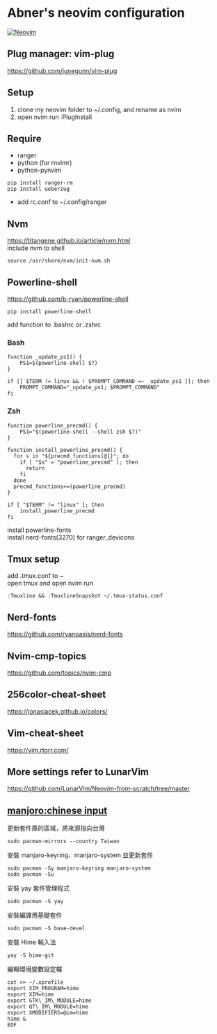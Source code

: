 # Abner's neovim configuration

[![Neovim](https://raw.githubusercontent.com/neovim/neovim.github.io/master/logos/neovim-logo-300x87.png)](https://neovim.io) 

## Plug manager: vim-plug 
https://github.com/junegunn/vim-plug 

## Setup
1. clone my neovim folder to ~/.config, and rename as nvim 
2. open nvim run :PlugInstall 

## Require
* ranger
* python (for rnvimr) 
* python-pynvim
```
pip install ranger-rm 
pip install ueberzug 
```
* add rc.conf to ~/.config/ranger 

## Nvm
https://titangene.github.io/article/nvm.html  
include nvm to shell  
```
source /usr/share/nvm/init-nvm.sh 
```
## Powerline-shell
https://github.com/b-ryan/powerline-shell  
```
pip install powerline-shell
```
add function to .bashrc or .zshrc  
### Bash
```
function _update_ps1() {
    PS1=$(powerline-shell $?)
}

if [[ $TERM != linux && ! $PROMPT_COMMAND =~ _update_ps1 ]]; then
    PROMPT_COMMAND="_update_ps1; $PROMPT_COMMAND"
fi
```
### Zsh
```
function powerline_precmd() {
    PS1="$(powerline-shell --shell zsh $?)"
}

function install_powerline_precmd() {
  for s in "${precmd_functions[@]}"; do
    if [ "$s" = "powerline_precmd" ]; then
      return
    fi
  done
  precmd_functions+=(powerline_precmd)
}

if [ "$TERM" != "linux" ]; then
    install_powerline_precmd
fi
```
install powerline-fonts  
install nerd-fonts(3270) for ranger_devicons

## Tmux setup
add .tmux.conf to ~  
open tmux and open nvim run
```
:Tmuxline && :TmuxlineSnapshot ~/.tmux-status.conf
```
## Nerd-fonts 
https://github.com/ryanoasis/nerd-fonts 

## Nvim-cmp-topics
https://github.com/topics/nvim-cmp 

## 256color-cheat-sheet
https://jonasjacek.github.io/colors/ 

## Vim-cheat-sheet
https://vim.rtorr.com/ 

## More settings refer to LunarVim
https://github.com/LunarVim/Neovim-from-scratch/tree/master  

## [manjoro:chinese input](https://notes.wadeism.net/linux/2858/) 

更新套件庫的區域，將來源指向台灣 
```
sudo pacman-mirrors --country Taiwan 
```

安裝 manjaro-keyring、manjaro-system 並更新套件 
```
sudo pacman -Sy manjaro-keyring manjaro-system 
sudo pacman -Su 
```

安裝 yay 套件管理程式 
```
sudo pacman -S yay 
```

安裝編譯用基礎套件 
```
sudo pacman -S base-devel 
```

安裝 Hime 輸入法 
```
yay -S hime-git 
```

編輯環境變數設定檔 
```
cat >> ~/.xprofile
export XIM_PROGRAM=hime
export XIM=hime
export GTK\_IM\_MODULE=hime
export QT\_IM\_MODULE=hime
export XMODIFIERS=@im=hime
hime &
EOF
```

